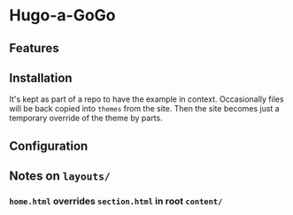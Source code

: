 # Hugo-a-GoGo

## Features

## Installation

It's kept as part of a repo to have the example in context. Occasionally files
will be back copied into `themes` from the site. Then the site becomes just a
temporary override of the theme by parts.

## Configuration

## Notes on `layouts/`

### `home.html` overrides `section.html` in root `content/`
